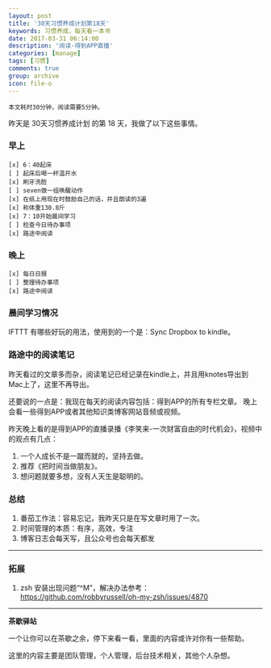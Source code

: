 ```yaml
---
layout: post
title: '30天习惯养成计划第18天'
keywords: 习惯养成，每天看一本书
date: 2017-03-31 06:14:00
description: '阅读-得到APP直播'
categories: [manage]
tags: [习惯]
comments: true
group: archive
icon: file-o
---
```


	本文耗时30分钟，阅读需要5分钟。

<!--more-->

昨天是 30天习惯养成计划 的第 18 天，我做了以下这些事情。

### 早上 ###

	[x] 6：40起床
	[ ] 起床后喝一杯温开水
	[x] 刷牙洗脸
	[ ] seven做一组唤醒动作
	[x] 在纸上用现在时鼓励自己的话，并且朗读的3遍
	[x] 称体重130.8斤
	[x] 7：10开始晨间学习
	[ ] 检查今日待办事项
	[x] 路途中阅读

### 晚上 ###

	[x] 每日日报
	[ ] 整理待办事项
	[x] 路途中阅读

### 晨间学习情况 ###

IFTTT 有哪些好玩的用法，使用到的一个是：Sync Dropbox to kindle。

### 路途中的阅读笔记 ###

昨天看过的文章多而杂，阅读笔记已经记录在kindle上，并且用knotes导出到Mac上了，这里不再导出。

还要说的一点是：我现在每天的阅读内容包括：得到APP的所有专栏文章。
晚上会看一些得到APP或者其他知识类博客网站音频或视频。

昨天晚上看的是得到APP的直播录播《李笑来-一次财富自由的时代机会》，视频中的观点有几点：

1. 一个人成长不是一蹴而就的，坚持去做。
2. 推荐《把时间当做朋友》。
3. 想问题就要多想，没有人天生是聪明的。

### 总结 ###

1. 番茄工作法：容易忘记，我昨天只是在写文章时用了一次。
2. 时间管理的本质：有序，高效，专注
3. 博客日志会每天写，且公众号也会每天都发

----

### 拓展 ###

1. zsh 安装出现问题“^M”，解决办法参考：https://github.com/robbyrussell/oh-my-zsh/issues/4870

----

**茶歇驿站**

一个让你可以在茶歇之余，停下来看一看，里面的内容或许对你有一些帮助。

这里的内容主要是团队管理，个人管理，后台技术相关，其他个人杂想。
